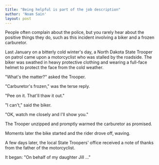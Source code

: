```yaml
---
title: "Being helpful is part of the job description"
author: 'Noam Sain'
layout: post
---
```


People often complain about the police, but you rarely hear about the positive things they do, such as this incident involving a biker and a frozen carburetor.

Last January on a bitterly cold winter's day, a North Dakota State Trooper on patrol came upon a motorcyclist who was stalled by the roadside. The biker was swathed in heavy protective clothing and wearing a full-face helmet to protect the face from the cold weather.

"What's the matter?" asked the Trooper.

"Carburetor's frozen," was the terse reply.

"Pee on it. That'll thaw it out."

"I can't," said the biker.

"OK, watch me closely and I'll show you."

The Trooper unzipped and promptly warmed the carburetor as promised.

Moments later the bike started and the rider drove off, waving.

A few days later, the local State Troopers' office received a note of thanks from the father of the motorcyclist.

It began: "On behalf of my daughter Jill …"